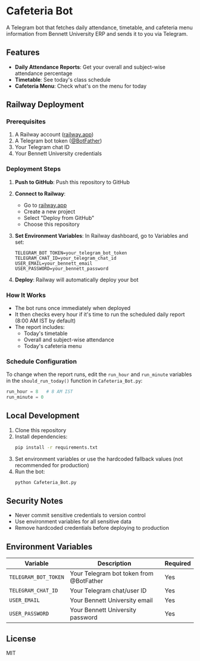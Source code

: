 # Cafeteria Bot

A Telegram bot that fetches daily attendance, timetable, and cafeteria menu information from Bennett University ERP and sends it to you via Telegram.

## Features

- **Daily Attendance Reports**: Get your overall and subject-wise attendance percentage
- **Timetable**: See today's class schedule
- **Cafeteria Menu**: Check what's on the menu for today

## Railway Deployment

### Prerequisites

1. A Railway account ([railway.app](https://railway.app))
2. A Telegram bot token ([@BotFather](https://t.me/BotFather))
3. Your Telegram chat ID
4. Your Bennett University credentials

### Deployment Steps

1. **Push to GitHub**: Push this repository to GitHub

2. **Connect to Railway**:
   - Go to [railway.app](https://railway.app)
   - Create a new project
   - Select "Deploy from GitHub"
   - Choose this repository

3. **Set Environment Variables**:
   In Railway dashboard, go to Variables and set:
   ```
   TELEGRAM_BOT_TOKEN=your_telegram_bot_token
   TELEGRAM_CHAT_ID=your_telegram_chat_id
   USER_EMAIL=your_bennett_email
   USER_PASSWORD=your_bennett_password
   ```

4. **Deploy**: Railway will automatically deploy your bot

### How It Works

- The bot runs once immediately when deployed
- It then checks every hour if it's time to run the scheduled daily report (8:00 AM IST by default)
- The report includes:
  - Today's timetable
  - Overall and subject-wise attendance
  - Today's cafeteria menu

### Schedule Configuration

To change when the report runs, edit the `run_hour` and `run_minute` variables in the `should_run_today()` function in `Cafeteria_Bot.py`:

```python
run_hour = 8   # 8 AM IST
run_minute = 0
```

## Local Development

1. Clone this repository
2. Install dependencies:
   ```bash
   pip install -r requirements.txt
   ```
3. Set environment variables or use the hardcoded fallback values (not recommended for production)
4. Run the bot:
   ```bash
   python Cafeteria_Bot.py
   ```

## Security Notes

- Never commit sensitive credentials to version control
- Use environment variables for all sensitive data
- Remove hardcoded credentials before deploying to production

## Environment Variables

| Variable | Description | Required |
|----------|-------------|----------|
| `TELEGRAM_BOT_TOKEN` | Your Telegram bot token from @BotFather | Yes |
| `TELEGRAM_CHAT_ID` | Your Telegram chat/user ID | Yes |
| `USER_EMAIL` | Your Bennett University email | Yes |
| `USER_PASSWORD` | Your Bennett University password | Yes |

## License

MIT

